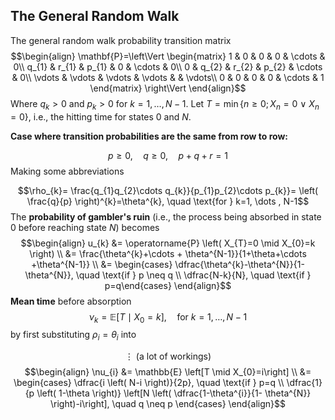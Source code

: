## The General Random Walk

The general random walk probability transition matrix
$$\begin{align}
\mathbf{P}=\left\Vert \begin{matrix} 1 & 0 & 0 & 0 & \cdots  & 0\\
q_{1} & r_{1} & p_{1} & 0 & \cdots  & 0\\
0 & q_{2} & r_{2} & p_{2} & \cdots  & 0\\
\vdots  & \vdots  & \vdots & \vdots  &   & \vdots\\
0 & 0 & 0 & 0 & \cdots  & 1  \end{matrix} \right\Vert
\end{align}$$
Where $q_{k} > 0$ and $p_{k}>0$ for $k=1, \dots , N-1$. Let $T = \min \left\{ n \geq 0; X_{n}=0 \ \lor \ X_{n}=0 \right\}$, i.e., the hitting time for states $0$ and $N$.

**Case where transition probabilities are the same from row to row:**

$$p \geq 0, \quad q \geq 0, \quad p+q+r = 1$$
Making some abbreviations

$$\rho_{k}= \frac{q_{1}q_{2}\cdots q_{k}}{p_{1}p_{2}\cdots p_{k}}= \left( \frac{q}{p} \right)^{k}=\theta^{k}, \quad \text{for } k=1, \dots , N-1$$
The **probability of gambler's ruin** (i.e., the process being absorbed in state $0$ before reaching state $N$) becomes
$$\begin{align}
u_{k} &= \operatorname{P} \left( X_{T}=0 \mid X_{0}=k \right) \\
&= \frac{\theta^{k}+\cdots + \theta^{N-1}}{1+\theta+\cdots +\theta^{N-1}} \\
&= \begin{cases} \dfrac{\theta^{k}-\theta^{N}}{1-\theta^{N}}, \quad \text{if } p \neq q \\
\dfrac{N-k}{N}, \quad \text{if } p=q\end{cases}
\end{align}$$
**Mean time** before absorption
$$\nu_{k}=\mathbb{E}\left[T \mid X_{0}=k\right], \quad \text{for } k=1, \dots , N-1$$
by first substituting $\rho_{i}=\theta_{i}$ into 

$$\vdots  \text{ (a lot of workings)}$$
$$\begin{align}
\nu_{i} &= \mathbb{E} \left[T \mid X_{0}=i\right] \\
&= \begin{cases} \dfrac{i \left( N-i \right)}{2p}, \quad \text{if } p=q \\
\dfrac{1}{p \left( 1-\theta \right)} \left[N \left( \dfrac{1-\theta^{i}}{1- \theta^{N}} \right)-i\right], \quad q \neq p \end{cases}
\end{align}$$
